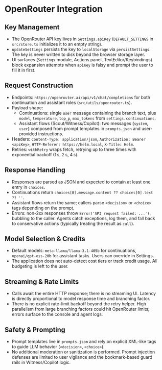 # OpenRouter Integration

## Key Management
- The OpenRouter API key lives in `Settings.apiKey` (`DEFAULT_SETTINGS` in `src/store.ts` initializes it to an empty string).
- `updateSettings` persists the key to `localStorage` via `persistSettings`. The key is never written to disk beyond the browser storage layer.
- UI surfaces (`Settings` module, Actions panel, TextEditor/Keybindings) block expansion attempts when `apiKey` is falsy and prompt the user to fill it in first.

## Request Construction
- Endpoints: `https://openrouter.ai/api/v1/chat/completions` for both continuation and assistant roles (`src/utils/openrouter.ts`).
- Payload shape:
  - Continuations: single `user` message containing the branch text, plus `model`, `temperature`, `top_p`, `max_tokens` from `settings.continuations`.
  - Assistant flows (Scout/Witness/Copilot): two messages (`system`, `user`) composed from prompt templates in `prompts.json` and user-provided instructions.
- Headers: `Content-Type: application/json`, `Authorization: Bearer <apiKey>`, `HTTP-Referer: https://helm.local`, `X-Title: Helm`.
- Retries: `withRetry` wraps fetch, retrying up to three times with exponential backoff (1 s, 2 s, 4 s).

## Response Handling
- Responses are parsed as JSON and expected to contain at least one entry in `choices`.
- Continuations return `choices[0].message.content ?? choices[0].text ?? ''`.
- Assistant flows return the same; callers parse `<decision>` or `<choice>` tags depending on the prompt.
- Errors: non-2xx responses throw `Error('API request failed: ...')`, bubbling to the caller. Agents catch exceptions, log them, and fall back to conservative actions (typically treating the result as `cull`).

## Model Selection & Credits
- Default models: `meta-llama/llama-3.1-405b` for continuations, `openai/gpt-oss-20b` for assistant tasks. Users can override in Settings.
- The application does not auto-detect cost tiers or track credit usage. All budgeting is left to the user.

## Streaming & Rate Limits
- Calls await the entire HTTP response; there is no streaming UI. Latency is directly proportional to model response time and branching factor.
- There is no explicit rate-limit backoff beyond the retry helper. High parallelism from large branching factors could hit OpenRouter limits; errors surface to the console and agent logs.

## Safety & Prompting
- Prompt templates live in `prompts.json` and rely on explicit XML-like tags to guide LLM behavior (`<decision>`, `<choice>`).
- No additional moderation or sanitization is performed. Prompt injection defenses are limited to user vigilance and the bookmark-based guard rails in Witness/Copilot logic.
